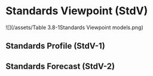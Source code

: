 # Standards Viewpoint \(StdV\)

![](/assets/Table 3.8-1Standards Viewpoint models.png)

## Standards Profile \(StdV-1\)

## Standards Forecast \(StdV-2\)



